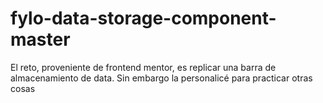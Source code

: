 # fylo-data-storage-component-master
El reto, proveniente de frontend mentor, es replicar una barra de almacenamiento de data. Sin embargo la personalicé para practicar otras cosas 
